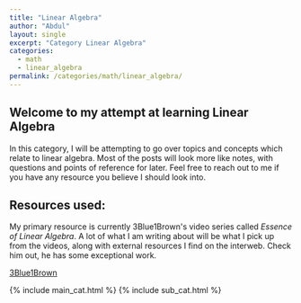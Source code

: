 ```yaml
---
title: "Linear Algebra"
author: "Abdul"
layout: single
excerpt: "Category Linear Algebra"
categories:
  - math
  - linear_algebra
permalink: /categories/math/linear_algebra/
---
```

## Welcome to my attempt at learning Linear Algebra
In this category, I will be attempting to go over topics and concepts which relate to linear algebra.
Most of the posts will look more like notes, with questions and points of reference for later.
Feel free to reach out to me if you have any resource you believe I should look into.

## Resources used:
My primary resource is currently 3Blue1Brown's video series called *Essence of Linear Algebra*.
A lot of what I am writing about will be what I pick up from the videos,
along with external resources I find on the interweb.
Check him out, he has some exceptional work.

[3Blue1Brown](https://www.youtube.com/playlist?list=PLZHQObOWTQDPD3MizzM2xVFitgF8hE_ab)


{% include main_cat.html %}
{% include sub_cat.html %}

